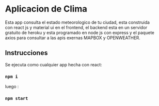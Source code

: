 # Aplicacion de Clima
Esta app consulta el estado meteorologico de tu ciudad, esta construida con react js y material ui en el frontend, el backend esta en un servidor gratuito de heroku y esta programado en node js con express y el paquete axios para consultar a las apis exernas MAPBOX y OPENWEATHER.


## Instrucciones 

Se ejecuta como cualquier app hecha con react:

### `npm i`

luego : 

### `npm start`



